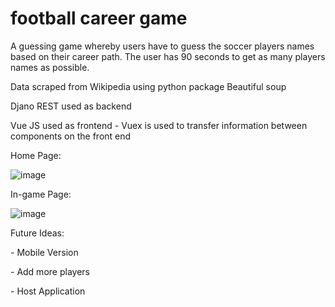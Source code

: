 # football career game

<p>A guessing game whereby users have to guess the soccer players names based on their career path. The user has 90 seconds to get as many players names as possible.</p>

<p>Data scraped from Wikipedia using python package Beautiful soup</p>

<p>Djano REST used as backend</p>

<p>Vue JS used as frontend - Vuex is used to transfer information between components on the front end</p>


<p>Home Page:</p>




![image](https://github.com/Gus1616/football_career_game/assets/90276026/ebe3ea8c-8f49-4b8e-801f-1c987b5c45bd)




<p>In-game Page:</p>






![image](https://github.com/Gus1616/football_career_game/assets/90276026/a2f9791e-ec22-45a7-9e79-15d64d986390)

<p>Future Ideas:</p>


<p>- Mobile Version</p>
<p>- Add more players</p>
<p>- Host Application</p>


